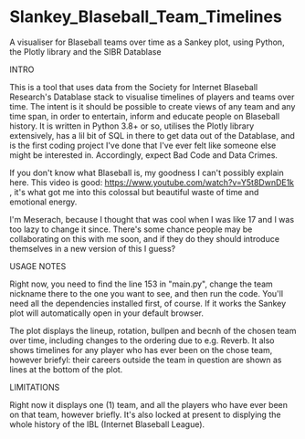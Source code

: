 # Slankey_Blaseball_Team_Timelines
A visualiser for Blaseball teams over time as a Sankey plot, using Python, the Plotly library and the SIBR Datablase

INTRO

This is a tool that uses data from the Society for Internet Blaseball Research's Datablase stack to visualise timelines of players and teams over time.
The intent is it should be possible to create views of any team and any time span, in order to entertain, inform and educate people on Blaseball history.
It is written in Python 3.8+ or so, utilises the Plotly library extensively, has a lil bit of SQL in there to get data out of the Datablase,
and is the first coding project I've done that I've ever felt like someone else might be interested in. Accordingly, expect Bad Code and Data Crimes.

If you don't know what Blaseball is, my goodness I can't possibly explain here. This video is good: https://www.youtube.com/watch?v=Y5t8DwnDE1k , it's what got
me into this colossal but beautiful waste of time and emotional energy.

I'm Meserach, because I thought that was cool when I was like 17 and I was too lazy to change it since. There's some chance people may be collaborating on this with me soon, 
and if they do they should introduce themselves in a new version of this I guess?

USAGE NOTES

Right now, you need to find the line 153 in "main.py", change the team nickname there to the one you want to see, and then run the code. 
You'll need all the dependencies installed first, of course.
If it works the Sankey plot will automatically open in your default browser.

The plot displays the lineup, rotation, bullpen and becnh of the chosen team over time, including changes to the ordering due to e.g. Reverb. 
It also shows timelines for any player who has ever been on the chose team, however briefyl: their careers outside the team in question are shown
as lines at the bottom of the plot.

LIMITATIONS

Right now it displays one (1) team, and all the players who have ever been on that team, however briefly.
It's also locked at present to displying the whole history of the IBL (Internet Blaseball League).
